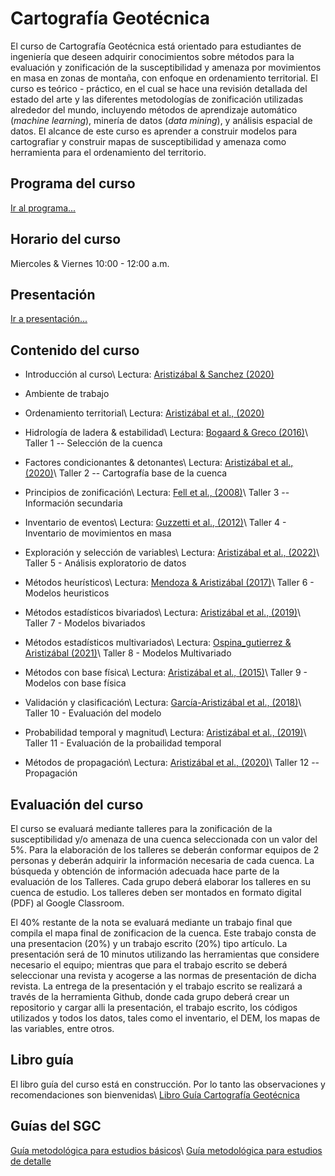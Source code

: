 # Cartografía Geotécnica

El curso de Cartografía Geotécnica está orientado para estudiantes de ingeniería que deseen adquirir conocimientos sobre métodos para la evaluación y zonificación de la susceptibilidad y amenaza por movimientos en masa en zonas de montaña, con enfoque en ordenamiento territorial. 
El curso es teórico - práctico, en el cual se hace una revisión detallada del estado del arte y las diferentes metodologías de zonificación utilizadas alrededor del mundo, incluyendo métodos de aprendizaje automático (*machine learning*), minería de datos (*data mining*), y análisis espacial de datos.
El alcance de este curso es aprender a construir modelos para cartografiar y construir mapas de susceptibilidad y amenaza como herramienta para el ordenamiento del territorio.

## Programa del curso
[Ir al programa...](/Programa_CartoGeotecnica.pdf)

## Horario del curso
Miercoles & Viernes 10:00 - 12:00 a.m.

## Presentación
[Ir a presentación...](/html/CartografiaGeotecnica.html)


## Contenido del curso

* Introducción al curso\\
Lectura: [Aristizábal & Sanchez (2020)](https://www.researchgate.net/publication/334499764_Spatial_and_temporal_patterns_and_socioeconomic_impact_of_landslides_in_the_tropical_and_mountainous_Colombian_Andes)

* Ambiente de trabajo

* Ordenamiento territorial\\
Lectura: [Aristizábal et al., (2020)](https://www.researchgate.net/publication/354447399_The_Definition_of_Areas_with_Hazard_Condition_and_Areas_with_Risk_Condition_in_Land_Use_Planning_in_Colombia)

* Hidrología de ladera & estabilidad\\
Lectura: [Bogaard & Greco (2016)](https://www.researchgate.net/publication/285573273_Landslide_hydrology_from_hydrology_to_pore_pressure)\\
Taller 1 -- Selección de la cuenca

* Factores condicionantes & detonantes\\
Lectura: [Aristizábal et al., (2020)](https://www.researchgate.net/publication/346961951_Analisis_de_la_amenaza_por_movimientos_en_masa_detonados_por_sismo_en_los_Andes_colombianos_caso_de_estudio_Barbosa_Antioquia)\\
Taller 2 -- Cartografía base de la cuenca

* Principios de zonificación\\
Lectura: [Fell et al., (2008)](https://www.sciencedirect.com/science/article/abs/pii/S0013795208001762?via%3Dihub)\\
Taller 3 -- Información secundaria

* Inventario de eventos\\
Lectura: [Guzzetti et al., (2012)](https://www.sciencedirect.com/science/article/pii/S0012825212000128)\\
Taller 4 - Inventario de movimientos en masa

* Exploración y selección de variables\\
Lectura: [Aristizábal et al., (2022)](https://www.researchgate.net/publication/361824293_Umbrales_de_lluvia_como_detonante_de_movimientos_en_masa_en_el_piedemonte_de_la_cordillera_Central_en_los_Andes_colombianos)\\
Taller 5 - Análisis exploratorio de datos 

* Métodos heurísticos\\
Lectura: [Mendoza & Aristizábal (2017)](https://www.researchgate.net/publication/321230343_Metodologia_para_la_zonificacion_de_la_susceptibilidad_por_movimientos_en_masa_en_proyectos_lineales_Estudio_de_caso_en_elacueducto_del_municipio_de_FredoniaAntioquia)\\
Taller 6 - Modelos heuristicos 

* Métodos estadísticos bivariados\\
Lectura: [Aristizábal et al., (2019)](https://www.researchgate.net/publication/336778390_Metodos_estadisticos_para_la_evaluacion_de_la_susceptibilidad_por_movimientos_en_masa)\\
Taller 7 - Modelos bivariados

* Métodos estadísticos multivariados\\
Lectura: [Ospina_gutierrez & Aristizábal (2021)](https://www.researchgate.net/publication/350609109_Aplicacion_de_inteligencia_artificial_y_tecnicas_de_aprendizaje_automatico_para_la_evaluacion_de_la_susceptibilidad_por_movimientos_en_masa)\\
Taller 8 - Modelos Multivariado 

* Métodos con base física\\
Lectura: [Aristizábal et al., (2015)](https://www.researchgate.net/publication/275723803_SHIA_Landslide_a_distributed_conceptual_and_physically_based_model_to_forecast_the_temporal_and_spatial_occurrence_of_shallow_landslides_triggered_by_rainfall_in_tropical_and_mountainous_basins)\\
Taller 9 - Modelos con base física

* Validación y clasificación\\
Lectura: [García-Aristizábal et al., (2018)](https://www.researchgate.net/publication/330764491_Implementacion_del_modelo_TRIGRS_con_analisis_de_confiabilidad_para_la_evaluacion_de_la_amenaza_a_movimientos_en_masa_superficiales_detonados_por_lluvia)\\
Taller 10 - Evaluación del modelo

* Probabilidad temporal y magnitud\\
Lectura: [Aristizábal et al., (2019)](https://www.researchgate.net/publication/336197717_Evaluacion_de_la_amenaza_por_movimientos_en_masa_detonados_por_lluvias_para_una_region_de_los_Andes_colombianos_estimando_la_probabilidad_espacial_temporal_y_magnitud)\\
Taller 11 - Evaluación de la probailidad temporal

* Métodos de propagación\\
Lectura: [Aristizábal et al., (2020)](https://www.researchgate.net/publication/338220178_Definicion_y_clasificacion_de_las_avenidas_torrenciales_y_su_impacto_en_los_Andes_colombianos)\\
Taller 12 -- Propagación 

## Evaluación del curso
El curso se evaluará mediante talleres para la zonificación de la susceptibilidad y/o amenaza de una cuenca seleccionada con un valor del 5%. Para la elaboración de los talleres se deberán conformar equipos de 2 personas y deberán adquirir la información necesaria de cada cuenca. La búsqueda y obtención de información adecuada hace parte de la evaluación de los Talleres. Cada grupo deberá elaborar los talleres en su cuenca de estudio. Los talleres deben ser montados en formato digital (PDF) al Google Classroom.

El 40% restante de la nota se evaluará mediante un trabajo final que compila el mapa final de zonificacion de la cuenca. Este
trabajo consta de una presentacion (20%) y un trabajo escrito (20%) tipo artículo. La presentación será de 10 minutos utilizando las herramientas que considere necesario el equipo; mientras que para el trabajo escrito se deberá seleccionar una revista y acogerse a las normas de presentación de dicha revista. La entrega de la presentación y el trabajo escrito se realizará a través de la herramienta Github, donde cada grupo deberá crear un repositorio y cargar alli la presentación, el trabajo escrito, los códigos utilizados y todos los datos, tales como el inventario, el DEM, los mapas de las variables, entre otros.

## Libro guía
El libro guía del curso está en construcción. Por lo tanto las observaciones y recomendaciones son bienvenidas\\
[Libro Guía Cartografía Geotécnica](https://edieraristizabal.github.io/Libro_cartoGeotecnia/intro.html)

## Guías del SGC
[Guía metodológica para estudios básicos](https://libros.sgc.gov.co/index.php/editorial/catalog/view/34/20/248)\\
[Guía metodológica para estudios de detalle](https://libros.sgc.gov.co/index.php/editorial/catalog/view/32/19/242)

 









